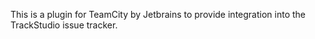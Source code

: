 This is a plugin for TeamCity by Jetbrains to provide integration into the TrackStudio issue tracker.